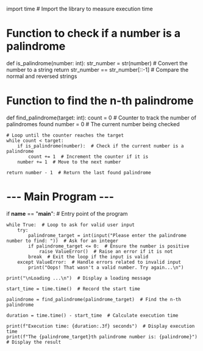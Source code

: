 import time  # Import the library to measure execution time

# Function to check if a number is a palindrome
def is_palindrome(number: int):
    str_number = str(number)  # Convert the number to a string
    return str_number == str_number[::-1]  # Compare the normal and reversed strings

# Function to find the n-th palindrome
def find_palindrome(target: int):
    count = 0  # Counter to track the number of palindromes found
    number = 0  # The current number being checked

    # Loop until the counter reaches the target
    while count < target:
        if is_palindrome(number):  # Check if the current number is a palindrome
            count += 1  # Increment the counter if it is
        number += 1  # Move to the next number
    
    return number - 1  # Return the last found palindrome

# --- Main Program ---

if __name__ == "__main__":  # Entry point of the program
    
    while True:  # Loop to ask for valid user input
        try:
            palindrome_target = int(input("Please enter the palindrome number to find: "))  # Ask for an integer
            if palindrome_target <= 0:  # Ensure the number is positive
                raise ValueError()  # Raise an error if it is not
            break  # Exit the loop if the input is valid
        except ValueError:  # Handle errors related to invalid input
            print("Oops! That wasn't a valid number. Try again...\n")

    print("\nLoading ...\n")  # Display a loading message
    
    start_time = time.time()  # Record the start time
    
    palindrome = find_palindrome(palindrome_target)  # Find the n-th palindrome
    
    duration = time.time() - start_time  # Calculate execution time
    
    print(f"Execution time: {duration:.3f} seconds")  # Display execution time
    print(f"The {palindrome_target}th palindrome number is: {palindrome}")  # Display the result
